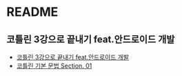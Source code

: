 # README
## 코틀린 3강으로 끝내기 feat.안드로이드 개발

- [코틀린 3강으로 끝내기 feat.안드로이드 개발](https://www.inflearn.com/course/lecture?courseSlug=%EC%BD%94%ED%8B%80%EB%A6%B0-%EB%81%9D%EB%82%B4%EA%B8%B0&unitId=95761)
- [코틀린 기본 문법 Section. 01](kotlinBasicGrammer.md)
